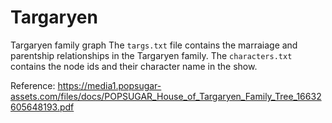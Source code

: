 # Targaryen
Targaryen family graph
The `targs.txt` file contains the marraiage and parentship relationships in the Targaryen family.
The `characters.txt` contains the node ids and their character name in the show.

Reference: https://media1.popsugar-assets.com/files/docs/POPSUGAR_House_of_Targaryen_Family_Tree_16632605648193.pdf
